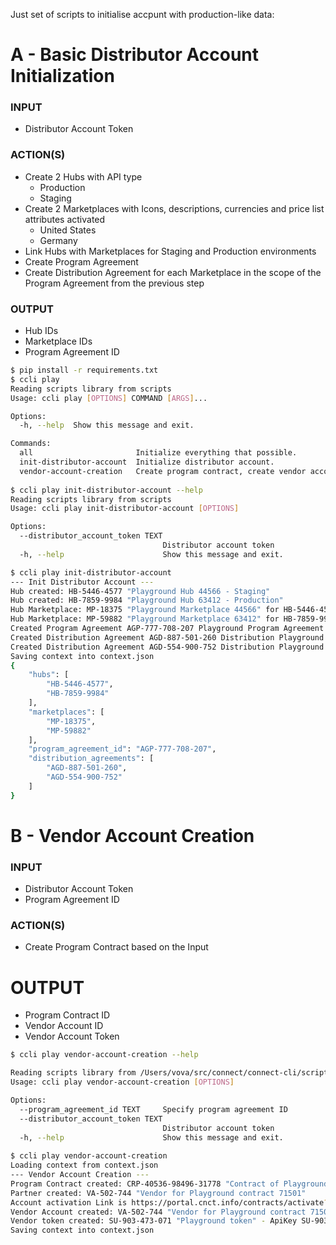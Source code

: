 Just set of scripts to initialise accpunt with production-like data:

# A - Basic Distributor Account Initialization
### INPUT
* Distributor Account Token
### ACTION(S)
* Create 2 Hubs with API type 
  - Production
  - Staging
* Create 2 Marketplaces with Icons, descriptions, currencies and price list attributes activated
  -  United States
  -  Germany
* Link Hubs with Marketplaces for Staging and Production environments
* Create Program Agreement
* Create Distribution Agreement for each Marketplace in the scope of the Program Agreement from the previous step
### OUTPUT
* Hub IDs
* Marketplace IDs
* Program Agreement ID

```bash
$ pip install -r requirements.txt
$ ccli play
Reading scripts library from scripts
Usage: ccli play [OPTIONS] COMMAND [ARGS]...

Options:
  -h, --help  Show this message and exit.

Commands:
  all                       Initialize everything that possible.
  init-distributor-account  Initialize distributor account.
  vendor-account-creation   Create program contract, create vendor account.
  
$ ccli play init-distributor-account --help
Reading scripts library from scripts
Usage: ccli play init-distributor-account [OPTIONS]

Options:
  --distributor_account_token TEXT
                                  Distributor account token
  -h, --help                      Show this message and exit.

$ ccli play init-distributor-account
--- Init Distributor Account ---
Hub created: HB-5446-4577 "Playground Hub 44566 - Staging"
Hub created: HB-7859-9984 "Playground Hub 63412 - Production"
Hub Marketplace: MP-18375 "Playground Marketplace 44566" for HB-5446-4577
Hub Marketplace: MP-59882 "Playground Marketplace 63412" for HB-7859-9984
Created Program Agreement AGP-777-708-207 Playground Program Agreement 5366
Created Distribution Agreement AGD-887-501-260 Distribution Playground Program Agreement 5366 for MP-18375
Created Distribution Agreement AGD-554-900-752 Distribution Playground Program Agreement 5366 for MP-59882
Saving context into context.json
{
    "hubs": [
        "HB-5446-4577",
        "HB-7859-9984"
    ],
    "marketplaces": [
        "MP-18375",
        "MP-59882"
    ],
    "program_agreement_id": "AGP-777-708-207",
    "distribution_agreements": [
        "AGD-887-501-260",
        "AGD-554-900-752"
    ]
}
```

# B - Vendor Account Creation
### INPUT
* Distributor Account Token
* Program Agreement ID
### ACTION(S)
* Create Program Contract based on the Input
# OUTPUT
* Program Contract ID
* Vendor Account ID
* Vendor Account Token

```bash
$ ccli play vendor-account-creation --help

Reading scripts library from /Users/vova/src/connect/connect-cli/scripts
Usage: ccli play vendor-account-creation [OPTIONS]

Options:
  --program_agreement_id TEXT     Specify program agreement ID
  --distributor_account_token TEXT
                                  Distributor account token
  -h, --help                      Show this message and exit.
  
$ ccli play vendor-account-creation 
Loading context from context.json
--- Vendor Account Creation ---
Program Contract created: CRP-40536-98496-31778 "Contract of Playground Program Agreement 4162"
Partner created: VA-502-744 "Vendor for Playground contract 71501"
Account activation Link is https://portal.cnct.info/contracts/activate?secret=...
Vendor Account created: VA-502-744 "Vendor for Playground contract 71501"
Vendor token created: SU-903-473-071 "Playground token" - ApiKey SU-903-473-071:...
Saving context into context.json
```
